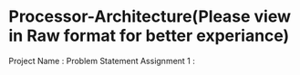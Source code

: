 # Processor-Architecture(Please view in Raw format for better experiance)

Project Name : Problem Statement
Assignment 1 : 
